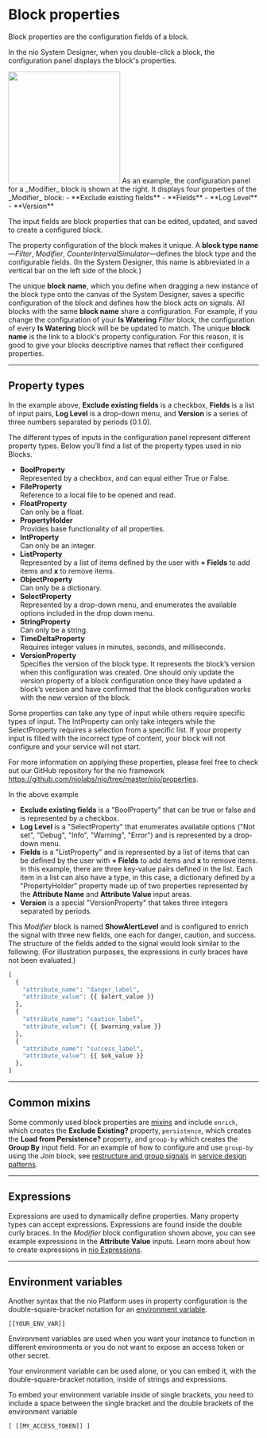 # Block properties

Block properties are the configuration fields of a block.

In the nio System Designer, when you double-click a block, the configuration panel displays the block's properties.

<img class="right shadow" src="/img/blocks/modifier-block-config.png" width="225" />
As an example, the configuration panel for a _Modifier_ block is shown at the right. It displays four properties of the _Modifier_ block:
- **Exclude existing fields**
- **Fields**
- **Log Level**
- **Version**

The input fields are block properties that can be edited, updated, and saved to create a configured block.

The property configuration of the block makes it unique. A **block type name**—_Filter_, _Modifier_, _CounterIntervalSimulator_—defines the block type and the configurable fields. (In the System Designer, this name is abbreviated in a vertical bar on the left side of the block.)

The unique **block name**, which you define when dragging a new instance of the block type onto the canvas of the System Designer, saves a specific configuration of the block and defines how the block acts on signals. All blocks with the same **block name** share a configuration. For example, if you change the configuration of your **Is Watering** _Filter_ block, the configuration of every **Is Watering** block will be be updated to match. The unique **block name** is the link to a block's property configuration. For this reason, it is good to give your blocks descriptive names that reflect their configured properties.

---

## Property types

In the example above, **Exclude existing fields** is a checkbox, **Fields** is a list of input pairs, **Log Level** is a drop-down menu, and **Version** is a series of three numbers separated by periods (0.1.0).

The different types of inputs in the configuration panel represent different property types. Below you’ll find a list of the property types used in nio Blocks.

- **BoolProperty**<br>Represented by a checkbox, and can equal either True or False.
- **FileProperty**<br>Reference to a local file to be opened and read.
- **FloatProperty**<br>Can only be a float.
- **PropertyHolder**<br>Provides base functionality of all properties.
- **IntProperty**<br>Can only be an integer.
- **ListProperty**<br>Represented by a list of items defined by the user with **+ Fields** to add items and **x** to remove items.
- **ObjectProperty**<br>Can only be a dictionary.
- **SelectProperty**<br>Represented by a drop-down menu, and enumerates the available options included in the drop down menu.
- **StringProperty**<br>Can only be a string.
- **TimeDeltaProperty**<br>Requires integer values in minutes, seconds, and milliseconds.
- **VersionProperty**<br>Specifies the version of the block type. It represents the block’s version when this configuration was created. One should only update the version property of a block configuration once they have updated a block’s version and have confirmed that the block configuration works with the new version of the block.

Some properties can take any type of input while others require specific types of input. The IntProperty can only take integers while the SelectProperty requires a selection from a specific list. If your property input is filled with the incorrect type of content, your block will not configure and your service will not start.

For more information on applying these properties, please feel free to check out our GitHub repository for the nio framework <https://github.com/niolabs/nio/tree/master/nio/properties>.

In the above example
- **Exclude existing fields** is a "BoolProperty" that can be true or false and is represented by a checkbox.
- **Log Level** is a "SelectProperty" that enumerates available options ("Not set", "Debug", "Info", "Warning", "Error") and is represented by a drop-down menu.
- **Fields** is a "ListProperty" and is represented by a list of items that can be defined by the user with **+ Fields** to add items and **x** to remove items. In this example, there are three key-value pairs defined in the list. Each item in a list can also have a type, in this case, a dictionary defined by a "PropertyHolder" property made up of two properties represented by the **Attribute Name** and **Attribute Value** input areas.
- **Version** is a special "VersionProperty" that takes three integers separated by periods.

This _Modifier_ block is named **ShowAlertLevel** and is configured to enrich the signal with three new fields, one each for danger, caution, and success. The structure of the fields added to the signal would look similar to the following. (For illustration purposes, the expressions in curly braces have not been evaluated.)

```python
[
  {
    "attribute_name": "danger_label",
    "attribute_value": {{ $alert_value }}
  },
  {
    "attribute_name": "caution_label",
    "attribute_value": {{ $warning_value }}
  },
  {
    "attribute_name": "success_label",
    "attribute_value": {{ $ok_value }}
  },
]
```

---

## Common mixins

Some commonly used block properties are [mixins](/blocks/block-development/mixins.md) and include `enrich`, which creates the **Exclude Existing?** property, `persistence`, which creates the **Load from Persistence?** property, and `group-by` which creates the **Group By** input field. For an example of how to configure and use `group-by` using the _Join_ block, see [restructure and group signals](/service-design-patterns/join.md#using-group-by) in [service design patterns](/service-design-patterns/README.md).

---

## Expressions

Expressions are used to dynamically define properties. Many property types can accept expressions. Expressions are found inside the double curly braces. In the _Modifier_ block configuration shown above, you can see example expressions in the **Attribute Value** inputs. Learn more about how to create expressions in [nio Expressions](/blocks/expressions.md).

---

## Environment variables

Another syntax that the nio Platform uses in property configuration is the double-square-bracket notation for an [environment variable](/instances/environment-variables.md).

`[[YOUR_ENV_VAR]]`

Environment variables are used when you want your instance to function in different environments or you do not want to expose an access token or other secret.

Your environment variable can be used alone, or you can embed it, with the double-square-bracket notation, inside of strings and expressions.

To embed your environment variable inside of single brackets, you need to include a space between the single bracket and the double brackets of the environment variable

```[ [[MY_ACCESS_TOKEN]] ]```
